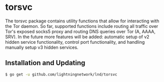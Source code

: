 torsvc
==========

The torsvc package contains utility functions that allow for interacting
with the Tor daemon. So far, supported functions include routing all traffic
over Tor's exposed socks5 proxy and routing DNS queries over Tor (A, AAAA, SRV).
In the future more features will be added: automatic setup of v2 hidden service
functionality, control port functionality, and handling manually setup v3 hidden
services.

## Installation and Updating

```bash
$ go get -u github.com/lightningnetwork/lnd/torsvc
```

